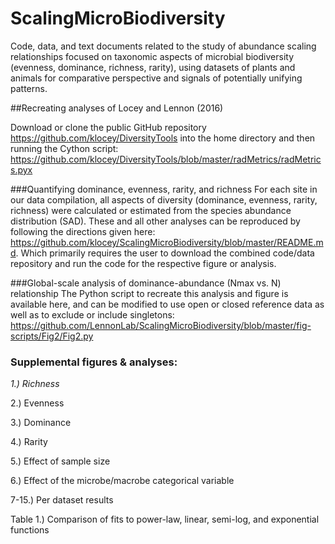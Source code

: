 ScalingMicroBiodiversity
=======

Code, data, and text documents related to the study of abundance scaling relationships focused on taxonomic aspects of microbial biodiversity (evenness, dominance, richness, rarity), using datasets of plants and animals for comparative perspective and signals of potentially unifying patterns.

##Recreating analyses of Locey and Lennon (2016)

Download or clone the public GitHub repository https://github.com/klocey/DiversityTools into the home directory and then running the Cython script:https://github.com/klocey/DiversityTools/blob/master/radMetrics/radMetrics.pyx
###Quantifying dominance, evenness, rarity, and richness
For each site in our data compilation, all aspects of diversity (dominance, evenness, rarity, richness) were calculated or estimated from the species abundance distribution (SAD). These and all other analyses can be reproduced by following the directions given here: https://github.com/klocey/ScalingMicroBiodiversity/blob/master/README.md. Which primarily requires the user to download the combined code/data repository and run the code for the respective figure or analysis.
###Global-scale analysis of dominance-abundance (Nmax vs. N) relationshipThe Python script to recreate this analysis and figure is available here, and can be modified to use open or closed reference data as well as to exclude or include singletons: https://github.com/LennonLab/ScalingMicroBiodiversity/blob/master/fig-scripts/Fig2/Fig2.py


### Supplemental figures & analyses:

*1.) Richness* 

2.) Evenness

3.) Dominance

4.) Rarity

5.) Effect of sample size

6.) Effect of the microbe/macrobe categorical variable

7-15.) Per dataset results

Table 1.) Comparison of fits to power-law, linear, semi-log, and exponential functions